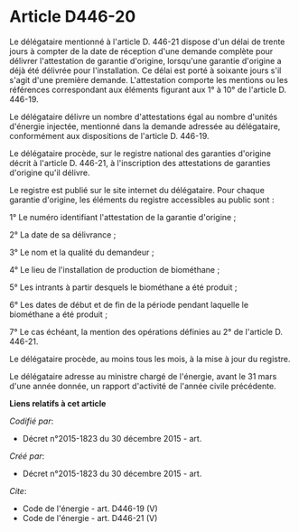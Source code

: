 # Article D446-20

Le délégataire mentionné à l'article D. 446-21 dispose d'un délai de trente jours à compter de la date de réception d'une
demande complète pour délivrer l'attestation de garantie d'origine, lorsqu'une garantie d'origine a déjà été délivrée pour
l'installation. Ce délai est porté à soixante jours s'il s'agit d'une première demande. L'attestation comporte les mentions
ou les références correspondant aux éléments figurant aux 1° à 10° de l'article D. 446-19. 

Le délégataire délivre un nombre d'attestations égal au nombre d'unités d'énergie injectée, mentionné dans la demande
adressée au délégataire, conformément aux dispositions de l'article D. 446-19. 

Le délégataire procède, sur le registre national des garanties d'origine décrit à l'article D. 446-21, à l'inscription des
attestations de garanties d'origine qu'il délivre. 

Le registre est publié sur le site internet du délégataire. Pour chaque garantie d'origine, les éléments du registre
accessibles au public sont : 

1° Le numéro identifiant l'attestation de la garantie d'origine ; 

2° La date de sa délivrance ; 

3° Le nom et la qualité du demandeur ; 

4° Le lieu de l'installation de production de biométhane ; 

5° Les intrants à partir desquels le biométhane a été produit ; 

6° Les dates de début et de fin de la période pendant laquelle le biométhane a été produit ; 

7° Le cas échéant, la mention des opérations définies au 2° de l'article D. 446-21. 

Le délégataire procède, au moins tous les mois, à la mise à jour du registre. 

Le délégataire adresse au ministre chargé de l'énergie, avant le 31 mars d'une année donnée, un rapport d'activité de l'année
civile précédente.

**Liens relatifs à cet article**

_Codifié par_:

  - Décret n°2015-1823 du 30 décembre 2015 - art.

_Créé par_:

  - Décret n°2015-1823 du 30 décembre 2015 - art.

_Cite_:

  - Code de l'énergie - art. D446-19 (V)
  - Code de l'énergie - art. D446-21 (V)
